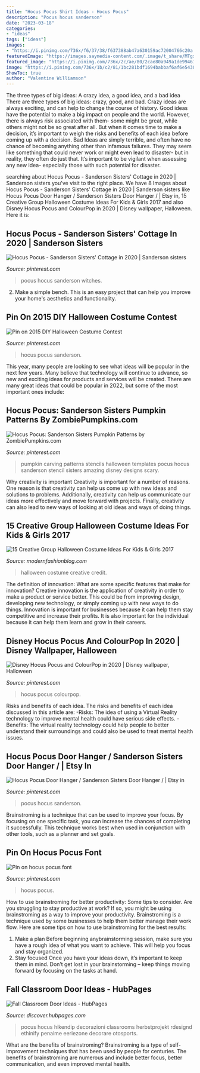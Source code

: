 ```yaml
---
title: "Hocus Pocus Shirt Ideas - Hocus Pocus"
description: "Pocus hocus sanderson"
date: "2023-03-18"
categories:
- "ideas"
tags: ["ideas"]
images:
- "https://i.pinimg.com/736x/f6/37/38/f637388ab47a630159ac72004766c20a.jpg"
featuredImage: "https://images.saymedia-content.com/.image/t_share/MTgxNDI5NzMxMDY5MTQyMTE5/fall-classroom-door-ideas.jpg"
featured_image: "https://i.pinimg.com/736x/2c/ae/80/2cae80a949a1de994672ebc186afd3bc.jpg"
image: "https://i.pinimg.com/736x/1b/c2/81/1bc281bdf1694babbaf6af6e5430785b.jpg"
ShowToc: true
author: "Valentine Williamson"
---
```



The three types of big ideas: A crazy idea, a good idea, and a bad idea
There are three types of big ideas: crazy, good, and bad. Crazy ideas are always exciting, and can help to change the course of history. Good ideas have the potential to make a big impact on people and the world. However, there is always risk associated with them- some might be great, while others might not be so great after all. But when it comes time to make a decision, it’s important to weigh the risks and benefits of each idea before coming up with a decision.
Bad Ideas are simply terrible, and often have no chance of becoming anything other than infamous failures. They may seem like something that could never work or might even lead to disaster- but in reality, they often do just that. It’s important to be vigilant when assessing any new idea- especially those with such potential for disaster.

	

		
searching about Hocus Pocus - Sanderson Sisters&#039; Cottage in 2020 | Sanderson sisters you've visit to the right place. We have 8 Images about Hocus Pocus - Sanderson Sisters&#039; Cottage in 2020 | Sanderson sisters like Hocus Pocus Door Hanger / Sanderson Sisters Door Hanger / | Etsy in, 15 Creative Group Halloween Costume Ideas For Kids &amp; Girls 2017 and also Disney Hocus Pocus and ColourPop in 2020 | Disney wallpaper, Halloween. Here it is:
		
    
## Hocus Pocus - Sanderson Sisters&#039; Cottage In 2020 | Sanderson Sisters

<img loading=lazy src="https://i.pinimg.com/736x/2c/ae/80/2cae80a949a1de994672ebc186afd3bc.jpg" onerror="this.onerror=null;this.src='https://tse3.mm.bing.net/th?id=OIP.tI8xgzaNuqJj560_VjCh2gHaE8&amp;pid=15.1';" alt="Hocus Pocus - Sanderson Sisters&#039; Cottage in 2020 | Sanderson sisters">

_Source: pinterest.com_

>pocus hocus sanderson witches. 

	

2. Make a simple bench. This is an easy project that can help you improve your home's aesthetics and functionality. 

    
## Pin On 2015 DIY Halloween Costume Contest

<img loading=lazy src="https://i.pinimg.com/736x/b8/25/fb/b825fbca32972a0b6bc2a0e674b5828d--homemade-costumes-diy-costumes.jpg" onerror="this.onerror=null;this.src='https://tse2.mm.bing.net/th?id=OIP.c-Rra6zBOYadC_KHNFqsRQHaLH&amp;pid=15.1';" alt="Pin on 2015 DIY Halloween Costume Contest">

_Source: pinterest.com_

>hocus pocus sanderson. 

	

This year, many people are looking to see what ideas will be popular in the next few years. Many believe that technology will continue to advance, so new and exciting ideas for products and services will be created. There are many great ideas that could be popular in 2022, but some of the most important ones include: 

    
## Hocus Pocus: Sanderson Sisters Pumpkin Patterns By ZombiePumpkins.com

<img loading=lazy src="https://i.pinimg.com/736x/f6/37/38/f637388ab47a630159ac72004766c20a.jpg" onerror="this.onerror=null;this.src='https://tse3.mm.bing.net/th?id=OIP.MLzfmj0h6zY_C-iRS4KqugHaFj&amp;pid=15.1';" alt="Hocus Pocus: Sanderson Sisters Pumpkin Patterns by ZombiePumpkins.com">

_Source: pinterest.com_

>pumpkin carving patterns stencils halloween templates pocus hocus sanderson stencil sisters amazing disney designs scary. 

	

Why creativity is important
Creativity is important for a number of reasons. One reason is that creativity can help us come up with new ideas and solutions to problems. Additionally, creativity can help us communicate our ideas more effectively and move forward with projects. Finally, creativity can also lead to new ways of looking at old ideas and ways of doing things.

    
## 15 Creative Group Halloween Costume Ideas For Kids &amp; Girls 2017

<img loading=lazy src="http://modernfashionblog.com/wp-content/uploads/2017/08/15-Creative-Group-Halloween-Costume-Ideas-For-Kids-Girls-2017-11.jpg" onerror="this.onerror=null;this.src='https://tse1.mm.bing.net/th?id=OIP.f2iW82ir4PQGeB6jcZ8-eAAAAA&amp;pid=15.1';" alt="15 Creative Group Halloween Costume Ideas For Kids &amp; Girls 2017">

_Source: modernfashionblog.com_

>halloween costume creative credit. 

	

The definition of innovation: What are some specific features that make for innovation?
Creative innovation is the application of creativity in order to make a product or service better. This could be from improving design, developing new technology, or simply coming up with new ways to do things. Innovation is important for businesses because it can help them stay competitive and increase their profits. It is also important for the individual because it can help them learn and grow in their careers.

    
## Disney Hocus Pocus And ColourPop In 2020 | Disney Wallpaper, Halloween

<img loading=lazy src="https://i.pinimg.com/736x/6a/e7/5b/6ae75bbcc92bde6acae1388805f6b056.jpg" onerror="this.onerror=null;this.src='https://tse1.mm.bing.net/th?id=OIP.fO1Uoggr06No8RyzFLxBkQHaNK&amp;pid=15.1';" alt="Disney Hocus Pocus and ColourPop in 2020 | Disney wallpaper, Halloween">

_Source: pinterest.com_

>hocus pocus colourpop. 

	

Risks and benefits of each idea.
The risks and benefits of each idea discussed in this article are: 
-Risks: The idea of using a Virtual Reality technology to improve mental health could have serious side effects.
-Benefits: The virtual reality technology could help people to better understand their surroundings and could also be used to treat mental health issues.

    
## Hocus Pocus Door Hanger / Sanderson Sisters Door Hanger / | Etsy In

<img loading=lazy src="https://i.pinimg.com/736x/b5/75/e2/b575e22f84ba247517908eddef7ee1d1.jpg" onerror="this.onerror=null;this.src='https://tse3.mm.bing.net/th?id=OIP.geg46x7FjcAsDpm8MqMghAHaJ3&amp;pid=15.1';" alt="Hocus Pocus Door Hanger / Sanderson Sisters Door Hanger / | Etsy in">

_Source: pinterest.com_

>pocus hocus sanderson. 

	

Brainstroming is a technique that can be used to improve your focus. By focusing on one specific task, you can increase the chances of completing it successfully. This technique works best when used in conjunction with other tools, such as a planner and set goals.

    
## Pin On Hocus Pocus Font

<img loading=lazy src="https://i.pinimg.com/736x/1b/c2/81/1bc281bdf1694babbaf6af6e5430785b.jpg" onerror="this.onerror=null;this.src='https://tse4.mm.bing.net/th?id=OIP.nrsDyAlTJ85PsQTAiI9LswHaFS&amp;pid=15.1';" alt="Pin on hocus pocus font">

_Source: pinterest.com_

>hocus pocus. 

	

How to use brainstroming for better productivity: Some tips to consider.
Are you struggling to stay productive at work? If so, you might be using brainstroming as a way to improve your productivity. Brainstroming is a technique used by some businesses to help them better manage their work flow. Here are some tips on how to use brainstroming for the best results: 
1) Make a plan 
Before beginning anybrainstorming session, make sure you have a rough idea of what you want to achieve. This will help you focus and stay organized. 
2) Stay focused 
Once you have your ideas down, it’s important to keep them in mind. Don’t get lost in your brainstorming – keep things moving forward by focusing on the tasks at hand.

    
## Fall Classroom Door Ideas - HubPages

<img loading=lazy src="https://images.saymedia-content.com/.image/t_share/MTgxNDI5NzMxMDY5MTQyMTE5/fall-classroom-door-ideas.jpg" onerror="this.onerror=null;this.src='https://tse4.mm.bing.net/th?id=OIP.Btog_JgfK3p5JTFNpa6scwHaJ4&amp;pid=15.1';" alt="Fall Classroom Door Ideas - HubPages">

_Source: discover.hubpages.com_

>pocus hocus hikendip decorazioni classrooms herbstprojekt rdesignd ethinify penaime eeriezone decorare otosports. 

	

What are the benefits of brainstroming?
Brainstroming is a type of self-improvement techniques that has been used by people for centuries. The benefits of brainstroming are numerous and include better focus, better communication, and even improved mental health.

